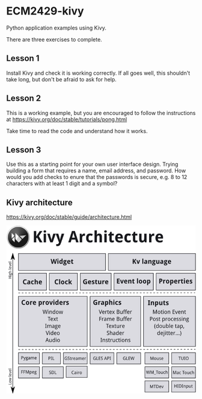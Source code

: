 # ECM2429-kivy

Python application examples using Kivy.

There are three exercises to complete.

## Lesson 1

Install Kivy and check it is working correctly. If all goes well, this shouldn't take long, but don't be afraid to ask for help.

## Lesson 2

This is a working example, but you are encouraged to follow the instructions at <https://kivy.org/doc/stable/tutorials/pong.html>

Take time to read the code and understand how it works.

## Lesson 3

Use this as a starting point for your own user interface design.   Trying building a form that requires a name, email address, and password.   How would you add checks to enure that the passwords is secure, e.g. 8 to 12 characters with at least 1 digit and a symbol?

## Kivy architecture

<https://kivy.org/doc/stable/guide/architecture.html>

![Kivy architecture](architecture.png)